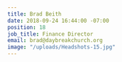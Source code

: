 ```yaml
---
title: Brad Beith
date: 2018-09-24 16:44:00 -07:00
position: 18
job_title: Finance Director
email: brad@daybreakchurch.org
image: "/uploads/Headshots-15.jpg"
---
```


